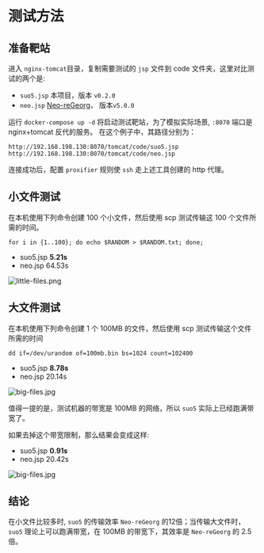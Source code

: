# 测试方法

## 准备靶站

进入 `nginx-tomcat`目录，复制需要测试的 `jsp` 文件到 code 文件夹，这里对比测试的两个是:

- `suo5.jsp` 本项目，版本 `v0.2.0`
- `neo.jsp` [Neo-reGeorg](https://github.com/L-codes/Neo-reGeorg)， 版本`v5.0.0`

运行 `docker-compose up -d` 将启动测试靶站，为了模拟实际场景, `:8070` 端口是 nginx+tomcat 反代的服务。
在这个例子中，其路径分别为：

```
http://192.168.198.130:8070/tomcat/code/suo5.jsp
http://192.168.198.130:8070/tomcat/code/neo.jsp
```

连接成功后，配置 `proxifier` 规则使 `ssh` 走上述工具创建的 http 代理。

## 小文件测试

在本机使用下列命令创建 100 个小文件，然后使用 scp 测试传输这 100 个文件所需的时间。

```
for i in {1..100}; do echo $RANDOM > $RANDOM.txt; done;
```

+ suo5.jsp **5.21s**
+ neo.jsp 64.53s

![little-files.png](img/little-files.png)

## 大文件测试

在本机使用下列命令创建 1 个 100MB 的文件，然后使用 scp 测试传输这个文件所需的时间

```
dd if=/dev/urandom of=100mb.bin bs=1024 count=102400
```

+ suo5.jsp **8.78s**
+ neo.jsp 20.14s

![big-files.jpg](img/big-files.png)

值得一提的是，测试机器的带宽是 100MB 的网络，所以 `suo5` 实际上已经跑满带宽了。

如果去掉这个带宽限制，那么结果会变成这样:

+ suo5.jsp **0.91s**
+ neo.jsp 20.42s

![big-files.jpg](img/big-files.png)

## 结论

在小文件比较多时, `suo5` 的传输效率 `Neo-reGeorg` 的12倍；当传输大文件时，`suo5` 理论上可以跑满带宽，在 100MB 的带宽下，其效率是 `Neo-reGeorg` 的 2.5 倍。


